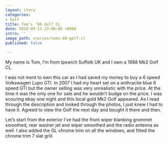 ```yaml
---
layout: story
categories:
- Golf
title: Tom’s ’88 Golf CL
date: 2019-09-13 23:00:00 +0000
intro: ''
image_path: stories/toms-88-golf-cl
published: false

---
```

My name is Tom, I’m from Ipswich Suffolk UK and I own a 1988 Mk2 Golf CL.

I was not ment to own this car as I had saved my money to buy a 6 speed Volkswagen Lupo GTI. In 2007 I had my heart set on a anthracite blue 6 speed GTI but the owner selling was very unrealistic with the price. At the time it was the only one for sale and he wouldn’t budge on the price. I was scouring ebay one night and this local gold Mk2 Golf appeared. As I read through the description and looked through the photos, I just knew I had to have it. Agreed to view the Golf the next day and bought it there and then.

Let’s start from the exterior I’ve had the front wiper blanking grommet smoothed, rear washer jet and wiper smoothed and the radio antenna as well. I also added the GL chrome trim on all the windows, and fitted the chrome trim 7 slat grill.
